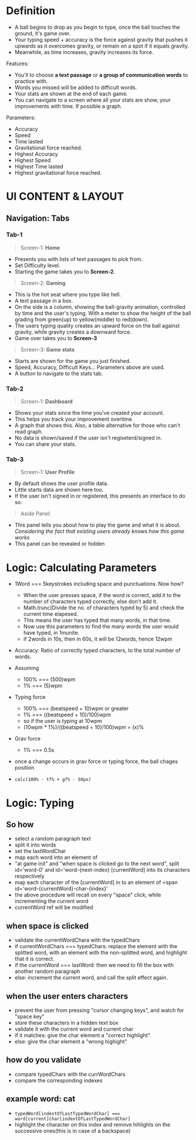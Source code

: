 # Definition

- A ball begins to drop as you begin to type, once the ball touches the ground, it's game over.
- Your typing speed + accuracy is the force against gravity that pushes it upwards as it overcomes gravity, or remain on a spot if it equals gravity.
- Meanwhile, as time increases, gravity increases its force.

Features:

- You'll to choose **a text passage** or **a group of communication words** to practice with.
- Words you missed will be added to difficult words.
- Your stats are shown at the end of each game.
- You can navigate to a screen where all your stats are show, your improvements with time. If possible a graph.

Parameters:

- Accuracy
- Speed
- Time lasted
- Gravitational force reached.
- Highest Accuracy
- Highest Speed
- Highest Time lasted
- Highest gravitational force reached.

# UI CONTENT & LAYOUT

## Navigation: Tabs

### Tab-1
>
> Screen-1: **Home**

- Presents you with lists of text passages to pick from.
- Set Difficulty level.
- Starting the game takes you to **Screen-2**.

> Screen-2: **Gaming**

- This is the hot seat where you type like hell.
- A text passage in a box.
- On the side is a column, showing the ball-gravity animation, controlled by time and the user's typing. With a meter to show the height of the ball grading from green(up) to yellow(middle) to red(down).
- The users typing quality creates an upward force on the ball against gravity, while gravity creates a downward force.
- Game over takes you to **Screen-3**

> Screen-3: **Game stats**

- Starts are shown for the game you just finished.
- Speed, Accuracy, Difficult Keys... Parameters above are used.
- A button to navigate to the stats tab.

### Tab-2
>
> Screen-1: **Dashboard**

- Shows your stats since the time you've created your account.
- This helps you track your improvement overtime.
- A graph that shows this. Also, a table alternative for those who can't read graph.
- No data is shown/saved if the user isn't regiseterd/signed in.
- You can share your stats.

### Tab-3
>
> Screen-1: **User Profile**

- By default shows the user profile data.
- Little starts data are shown here too.
- If the user isn't signed in or registered, this presents an interface to do so.

> Aside Panel:

- This panel tells you about how to play the game and what it is about.\
*Considering the fact that existing users already knows how this game works*
- This panel can be revealed or hidden

# Logic: Calculating Parameters

- 1Word === 5keystrokes including space and punctuations. Now how?
  - When the user presses space, if the word is correct, add it to the number of characters typed correctly, else don't add it.
  - Math.trunc(Divide the no. of characters typed by 5) and check the current time elapesed.
  - This means the user has typed that many words, in that time.
  - Now use this parameters to find the many words the user would have typed, in 1munite.
  - if 2words in 10s, then in 60s, it will be 12words, hence 12wpm

- Accuracy: Ratio of correctly typed characters, to the total number of words.

- Assuming
  - 100% === (500)wpm
  - 1% === (5)wpm

- Typing force
  - 100% === (beatspeed + 10)wpm or greater
  - 1% === ((beatspeed + 10)/100)wpm
  - so if the user is typing at 10wpm
  - (10wpm * 1%)/((beatspeed + 10)/100)wpm = (x)%

- Grav force
  - 1% === 0.5s

- once a change occurs in grav force or typing force, the ball chages position
- `calc(100% - tf% + gf% - 50px)`

# Logic: Typing

## So how

- select a random paragraph text
- split it into words
- set the lastWordChar
- map each word into an element of <span id='word-{index}'>
- "at game init" and "when space is clicked go to the next word", split id='word-0' and id='word-{next-index} [currentWord] into its characters respectively
- map each character of the [currentWord] in to an element of <span id='word-{currentWord}-char-{index}'
- the above procedure will recall on every "space" click, while incrementing the current word
- currentWord ref will be modified

## when space is clicked

- validate the currentWordChara with the typedChars
- if currentWordChars === typedChars: replace the element with the splitted word, with an element with the non-splitted word, and highlight that it is correct.
- if the currentWord === lastWord: then we need to fill the box with another random paragraph
- else: increment the current word, and call the split effect again.

## when the user enters characters

- prevent the user from pressing "cursor changing keys", and watch for "space key"
- store these characters in a hidden text box
- validate it with the current word and current char
- if it matches: give the char element a "correct highlight"
- else: give the char element a "wrong highight"

## how do you validate

- compare typedChars with the currWordChars
- compare the corresponding indexes

## example word: cat

- `typedWord[indextOfLastTypedWordChar] === word[current]char[indextOfLastTypedWordChar]`
- highlight the character on this index and remove hihlights on the successive ones(this is in case of a backspace)
